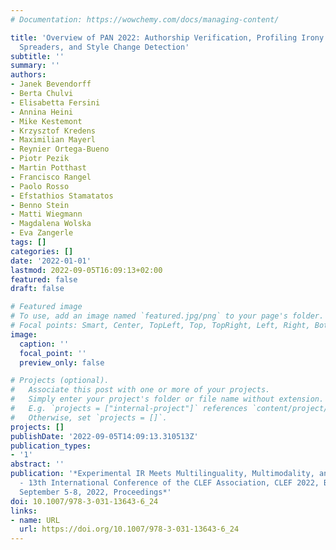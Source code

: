 ```yaml
---
# Documentation: https://wowchemy.com/docs/managing-content/

title: 'Overview of PAN 2022: Authorship Verification, Profiling Irony and Stereotype
  Spreaders, and Style Change Detection'
subtitle: ''
summary: ''
authors:
- Janek Bevendorff
- Berta Chulvi
- Elisabetta Fersini
- Annina Heini
- Mike Kestemont
- Krzysztof Kredens
- Maximilian Mayerl
- Reynier Ortega-Bueno
- Piotr Pezik
- Martin Potthast
- Francisco Rangel
- Paolo Rosso
- Efstathios Stamatatos
- Benno Stein
- Matti Wiegmann
- Magdalena Wolska
- Eva Zangerle
tags: []
categories: []
date: '2022-01-01'
lastmod: 2022-09-05T16:09:13+02:00
featured: false
draft: false

# Featured image
# To use, add an image named `featured.jpg/png` to your page's folder.
# Focal points: Smart, Center, TopLeft, Top, TopRight, Left, Right, BottomLeft, Bottom, BottomRight.
image:
  caption: ''
  focal_point: ''
  preview_only: false

# Projects (optional).
#   Associate this post with one or more of your projects.
#   Simply enter your project's folder or file name without extension.
#   E.g. `projects = ["internal-project"]` references `content/project/deep-learning/index.md`.
#   Otherwise, set `projects = []`.
projects: []
publishDate: '2022-09-05T14:09:13.310513Z'
publication_types:
- '1'
abstract: ''
publication: '*Experimental IR Meets Multilinguality, Multimodality, and Interaction
  - 13th International Conference of the CLEF Association, CLEF 2022, Bologna, Italy,
  September 5-8, 2022, Proceedings*'
doi: 10.1007/978-3-031-13643-6_24
links:
- name: URL
  url: https://doi.org/10.1007/978-3-031-13643-6_24
---
```

